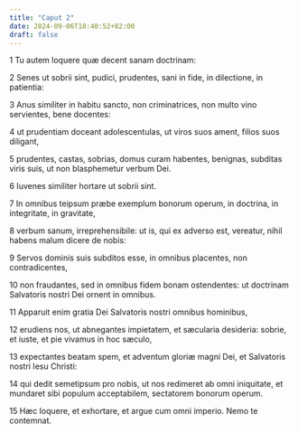 ```yaml
---
title: "Caput 2"
date: 2024-09-06T18:40:52+02:00
draft: false
---
```




1 Tu autem loquere quæ decent sanam doctrinam:

2 Senes ut sobrii sint, pudici, prudentes, sani in fide, in dilectione, in patientia:

3 Anus similiter in habitu sancto, non criminatrices, non multo vino servientes, bene docentes:

4 ut prudentiam doceant adolescentulas, ut viros suos ament, filios suos diligant,

5 prudentes, castas, sobrias, domus curam habentes, benignas, subditas viris suis, ut non blasphemetur verbum Dei.

6 Iuvenes similiter hortare ut sobrii sint.

7 In omnibus teipsum præbe exemplum bonorum operum, in doctrina, in integritate, in gravitate,

8 verbum sanum, irreprehensibile: ut is, qui ex adverso est, vereatur, nihil habens malum dicere de nobis:

9 Servos dominis suis subditos esse, in omnibus placentes, non contradicentes,

10 non fraudantes, sed in omnibus fidem bonam ostendentes: ut doctrinam Salvatoris nostri Dei ornent in omnibus.

11 Apparuit enim gratia Dei Salvatoris nostri omnibus hominibus,

12 erudiens nos, ut abnegantes impietatem, et sæcularia desideria: sobrie, et iuste, et pie vivamus in hoc sæculo,

13 expectantes beatam spem, et adventum gloriæ magni Dei, et Salvatoris nostri Iesu Christi:

14 qui dedit semetipsum pro nobis, ut nos redimeret ab omni iniquitate, et mundaret sibi populum acceptabilem, sectatorem bonorum operum.

15 Hæc loquere, et exhortare, et argue cum omni imperio. Nemo te contemnat.

